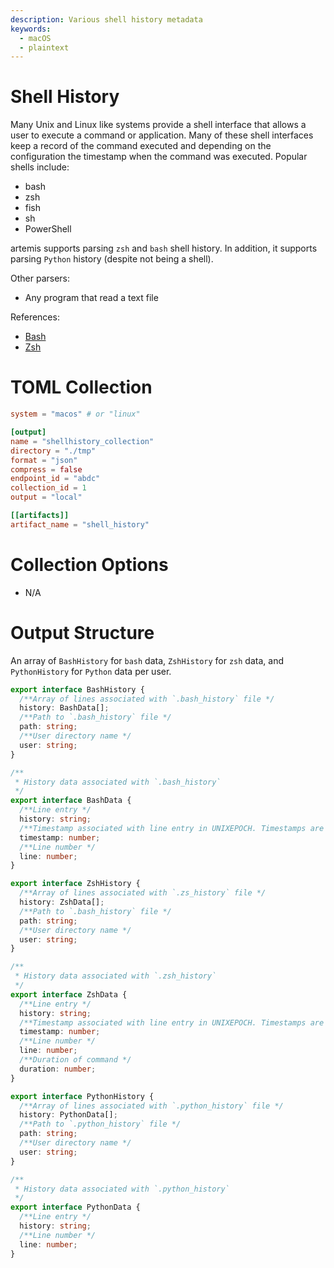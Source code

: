 ```yaml
---
description: Various shell history metadata
keywords:
  - macOS
  - plaintext
---
```


# Shell History

Many Unix and Linux like systems provide a shell interface that allows a user to
execute a command or application. Many of these shell interfaces keep a record
of the command executed and depending on the configuration the timestamp when
the command was executed. Popular shells include:

- bash
- zsh
- fish
- sh
- PowerShell

artemis supports parsing `zsh` and `bash` shell history. In addition, it
supports parsing `Python` history (despite not being a shell).

Other parsers:

- Any program that read a text file

References:

- [Bash](https://linuxhint.com/bash_command_history_usage/)
- [Zsh](https://www.soberkoder.com/better-zsh-history/)

# TOML Collection

```toml
system = "macos" # or "linux"

[output]
name = "shellhistory_collection"
directory = "./tmp"
format = "json"
compress = false
endpoint_id = "abdc"
collection_id = 1
output = "local"

[[artifacts]]
artifact_name = "shell_history"
```

# Collection Options

- N/A

# Output Structure

An array of `BashHistory` for `bash` data, `ZshHistory` for `zsh` data, and
`PythonHistory` for `Python` data per user.

```typescript
export interface BashHistory {
  /**Array of lines associated with `.bash_history` file */
  history: BashData[];
  /**Path to `.bash_history` file */
  path: string;
  /**User directory name */
  user: string;
}

/**
 * History data associated with `.bash_history`
 */
export interface BashData {
  /**Line entry */
  history: string;
  /**Timestamp associated with line entry in UNIXEPOCH. Timestamps are **optional** in `.bash_history`, zero (0) is returned for no timestamp */
  timestamp: number;
  /**Line number */
  line: number;
}

export interface ZshHistory {
  /**Array of lines associated with `.zs_history` file */
  history: ZshData[];
  /**Path to `.bash_history` file */
  path: string;
  /**User directory name */
  user: string;
}

/**
 * History data associated with `.zsh_history`
 */
export interface ZshData {
  /**Line entry */
  history: string;
  /**Timestamp associated with line entry in UNIXEPOCH. Timestamps are **optional** in `.zsh_history`, zero (0) is returned for no timestamp */
  timestamp: number;
  /**Line number */
  line: number;
  /**Duration of command */
  duration: number;
}

export interface PythonHistory {
  /**Array of lines associated with `.python_history` file */
  history: PythonData[];
  /**Path to `.python_history` file */
  path: string;
  /**User directory name */
  user: string;
}

/**
 * History data associated with `.python_history`
 */
export interface PythonData {
  /**Line entry */
  history: string;
  /**Line number */
  line: number;
}
```
